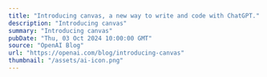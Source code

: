 ```yaml
---
title: "Introducing canvas, a new way to write and code with ChatGPT."
description: "Introducing canvas"
summary: "Introducing canvas"
pubDate: "Thu, 03 Oct 2024 10:00:00 GMT"
source: "OpenAI Blog"
url: "https://openai.com/blog/introducing-canvas"
thumbnail: "/assets/ai-icon.png"
---
```


